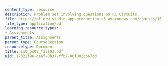 ```yaml
---
content_type: resource
description: Problem set involving questions on RC Circuits.
file: https://ol-ocw-studio-app-production.s3.amazonaws.com/courses/16-01-unified-engineering-i-ii-iii-iv-fall-2005-spring-2006/17322f96de6f0b37ffb700f002cb67cd_s10_ps08_fall03.pdf
file_type: application/pdf
learning_resource_types:
- Assignments
parent_title: Assignments
parent_type: CourseSection
resourcetype: Document
title: s10_ps08_fall03.pdf
uid: 17322f96-de6f-0b37-ffb7-00f002cb67cd
---
```

